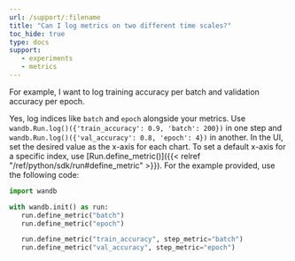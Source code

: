 ```yaml
---
url: /support/:filename
title: "Can I log metrics on two different time scales?"
toc_hide: true
type: docs
support:
   - experiments
   - metrics
---
```

For example, I want to log training accuracy per batch and validation accuracy per epoch.

Yes, log indices like `batch` and `epoch` alongside your metrics. Use `wandb.Run.log()({'train_accuracy': 0.9, 'batch': 200})` in one step and `wandb.Run.log()({'val_accuracy': 0.8, 'epoch': 4})` in another. In the UI, set the desired value as the x-axis for each chart. To set a default x-axis for a specific index, use [Run.define_metric()]({{< relref "/ref/python/sdk/run#define_metric" >}}). For the example provided, use the following code:

```python
import wandb

with wandb.init() as run:
   run.define_metric("batch")
   run.define_metric("epoch")

   run.define_metric("train_accuracy", step_metric="batch")
   run.define_metric("val_accuracy", step_metric="epoch")
```